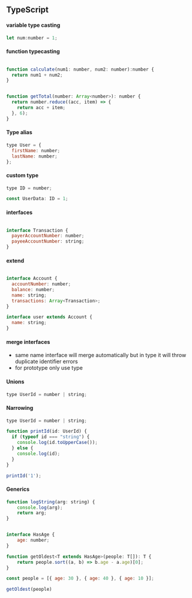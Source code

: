 ## TypeScript

#### variable type casting

```javascript
let num:number = 1;
```

#### function typecasting

```javascript

function calculate(num1: number, num2: number):number {
  return num1 + num2;
}

```


```javascript

function getTotal(number: Array<number>): number {
  return number.reduce((acc, item) => {
    return acc + item;
  }, 6);
}

```

#### Type alias

```javascript
type User = {
  firstName: number;
  lastName: number;
};
```

#### custom type

```javascript
type ID = number;

const UserData: ID = 1;
```

#### interfaces

```javascript

interface Transaction {
  payerAccountNumber: number;
  payeeAccountNumber: string;
}

```

#### extend

```javascript

interface Account {
  accountNumber: number;
  balance: number;
  name: string;
  transactions: Array<Transaction>;
}

interface user extends Account {
  name: string;
}

```

#### merge interfaces
- same name interface will merge automatically but in type it will throw duplicate identifier errors
- for prototype only use type 


#### Unions

```javascript
type UserId = number | string;
```
#### Narrowing

```javascript
type UserId = number | string;

function printId(id: UserId) {
  if (typeof id === "string") {
    console.log(id.toUpperCase());
  } else {
    console.log(id);
  }
}

printId('1');

```

#### Generics
```javascript
function logString(arg: string) {
    console.log(arg);
    return arg;
}
```

```javascript

interface HasAge {
    age: number;
}

function getOldest<T extends HasAge>(people: T[]): T {
    return people.sort((a, b) => b.age - a.age)[0];
}

const people = [{ age: 30 }, { age: 40 }, { age: 10 }];

getOldest(people)
```
